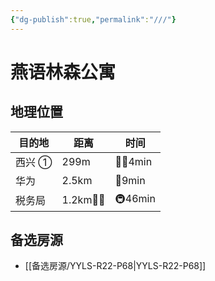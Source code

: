 ```yaml
---
{"dg-publish":true,"permalink":"///"}
---
```



# 燕语林森公寓

## 地理位置

| 目的地 | 距离       | 时间      |
| ------ | ---------- | --------- |
| 西兴 ① | 299m       | 🚶‍♂️4min |
| 华为   | 2.5km      | 🛵9min    |
| 税务局 | 1.2km🚶‍♂️ | 🚇46min   |

## 备选房源

- [[备选房源/YYLS-R22-P68\|YYLS-R22-P68]]



